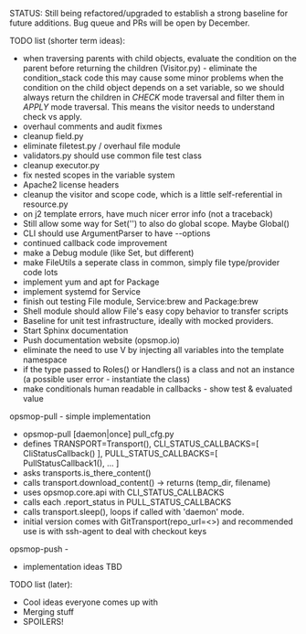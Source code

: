 STATUS: Still being refactored/upgraded to establish a strong baseline for future additions.
Bug queue and PRs will be open by December.

TODO list (shorter term ideas):

* when traversing parents with child objects, evaluate the condition on the parent before returning the children (Visitor.py) - eliminate the condition_stack code 
  this may cause some minor problems when the condition on the child object depends on a set variable, so we should always return the children in *CHECK* mode
  traversal and filter them in *APPLY* mode traversal.  This means the visitor needs to understand check vs apply.
* overhaul comments and audit fixmes
* cleanup field.py
* eliminate filetest.py / overhaul file module
* validators.py should use common file test class
* cleanup executor.py
* fix nested scopes in the variable system
* Apache2 license headers
* cleanup the visitor and scope code, which is a little self-referential in resource.py
* on j2 template errors, have much nicer error info (not a traceback)
* Still allow some way for Set('') to also do global scope.  Maybe Global()
* CLI should use ArgumentParser to have --options
* continued callback code improvement
* make a Debug module (like Set, but different)
* make FileUtils a seperate class in common, simply file type/provider code lots
* implement yum and apt for Package
* implement systemd for Service
* finish out testing File module, Service:brew and Package:brew
* Shell module should allow File's easy copy behavior to transfer scripts
* Baseline for unit test infrastructure, ideally with mocked providers.
* Start Sphinx documentation
* Push documentation website (opsmop.io)
* eliminate the need to use V by injecting all variables into the template namespace
* if the type passed to Roles() or Handlers() is a class and not an instance (a possible user error - instantiate the class)
* make conditionals human readable in callbacks - show test & evaluated value

opsmop-pull - simple implementation
* opsmop-pull [daemon|once] pull_cfg.py
* defines TRANSPORT=Transport(), CLI_STATUS_CALLBACKS=[ CliStatusCallback() ], PULL_STATUS_CALLBACKS=[ PullStatusCallback1(), ... ]
* asks transports.is_there_content()
* calls transport.download_content() -> returns (temp_dir, filename)
* uses opsmop.core.api with CLI_STATUS_CALLBACKS
* calls each .report_status in PULL_STATUS_CALLBACKS
* calls transport.sleep(), loops if called with 'daemon' mode.
* initial version comes with GitTransport(repo_url=<>) and recommended use is with ssh-agent to deal with checkout keys

opsmop-push -
* implementation ideas TBD

TODO list (later):

* Cool ideas everyone comes up with
* Merging stuff
* SPOILERS!


